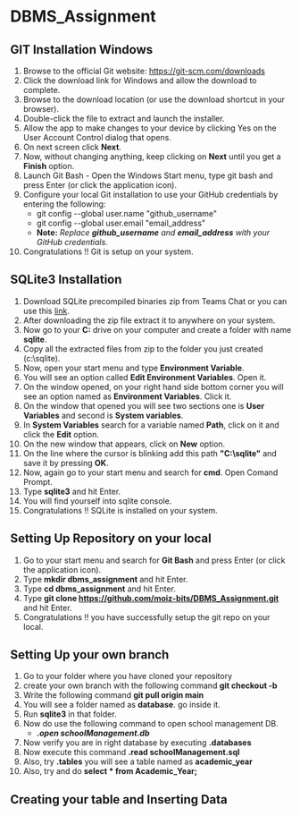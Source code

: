 # DBMS_Assignment
## GIT Installation Windows
  1. Browse to the official Git website: https://git-scm.com/downloads
  2. Click the download link for Windows and allow the download to complete.
  3. Browse to the download location (or use the download shortcut in your browser).
  4. Double-click the file to extract and launch the installer.
  5. Allow the app to make changes to your device by clicking Yes on the User Account Control dialog that opens.
  6. On next screen click **Next**.
  7. Now, without changing anything, keep clicking on **Next** until you get a **Finish** option.
  8. Launch Git Bash - Open the Windows Start menu, type git bash and press Enter (or click the application icon).
  9. Configure your local Git installation to use your GitHub credentials by entering the following:
      - git config --global user.name "github_username"
      - git config --global user.email "email_address"
      - **Note:** *Replace **github_username** and **email_address** with your GitHub credentials.*
  10. Congratulations !! Git is setup on your system.
  
## SQLite3 Installation
  1. Download SQLite precompiled binaries zip from Teams Chat or you can use this [link](https://www.sqlite.org/2022/sqlite-tools-win32-x86-3390300.zip).
  2. After downloading the zip file extract it to anywhere on your system.
  3. Now go to your **C:** drive on your computer and create a folder with name **sqlite**.
  4. Copy all the extracted files from zip to the folder you just created (c:\sqlite).
  5. Now, open your start menu and type **Environment Variable**.
  6. You will see an option called **Edit Environment Variables**. Open it.
  7. On the window opened, on your right hand side bottom corner you will see an option named as **Environment Variables**. Click it.
  8. On the window that opened you will see two sections one is **User Variables** and second is **System variables**.
  9. In **System Variables** search for a variable named **Path**, click on it and click the **Edit** option.
  10. On the new window that appears, click on **New** option.
  11. On the line where the cursor is blinking add this path **"C:\sqlite"** and save it by pressing **OK**.
  12. Now, again go to your start menu and search for **cmd**. Open Comand Prompt.
  13. Type **sqlite3** and hit Enter.
  14. You will find yourself into sqlite console.
  15. Congratulations !! SQLite is installed on your system.

## Setting Up Repository on your local
  1. Go to your start menu and search for **Git Bash** and press Enter (or click the application icon).
  2. Type **mkdir dbms_assignment** and hit Enter.
  3. Type **cd dbms_assignment** and hit Enter.
  4. Type **git clone https://github.com/moiz-bits/DBMS_Assignment.git** and hit Enter.
  5. Congratulations !! you have successfully setup the git repo on your local.

## Setting Up your own branch
  1. Go to your folder where you have cloned your repository
  2. create your own branch with the following command **git checkout -b <your table Name>**
  3. Write the following command **git pull origin main**
  4. You will see a folder named as **database**. go inside it.
  5. Run **sqlite3** in that folder.
  6. Now do use the following command to open school management DB.
      - ***.open schoolManagement.db***
  7. Now verify you are in right database by executing **.databases**
  8. Now execute this command **.read schoolManagement.sql**
  9. Also, try **.tables** you will see a table named as **academic_year**
  10. Also, try and do **select * from Academic_Year;**
  
## Creating your table and Inserting Data
  
